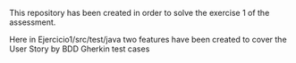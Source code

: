 This repository has been created in order to solve the exercise 1 of the assessment.

Here in Ejercicio1/src/test/java two features have been created to cover the User Story by BDD Gherkin test cases

